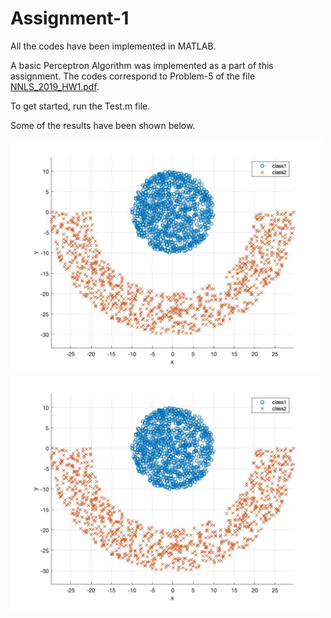 # Assignment-1

All the codes have been implemented in MATLAB.

A basic Perceptron Algorithm was implemented as a part of this assignment. The codes correspond to Problem-5 of the file [NNLS_2019_HW1.pdf]. 

To get started, run the Test.m file.

Some of the results have been shown below.

[NNLS_2019_HW1.pdf]: https://github.com/ocimakamboj/NNLS/blob/master/Assignment-1/NNLS_2019_HW1.pdf

<img src="images/a.jpg" width="500px"/> <img src="images/a.jpg" width="500px"/>


